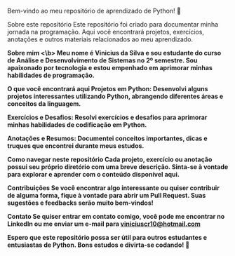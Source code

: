Bem-vindo ao meu repositório de aprendizado de Python! :snake:

Sobre este repositório
Este repositório foi criado para documentar minha jornada na programação. Aqui você encontrará projetos, exercícios, anotações e outros materiais relacionados ao meu aprendizado.

<b>Sobre mim
<\b>
Meu nome é Vinicius da Silva e sou estudante do curso de Análise e Desenvolvimento de Sistemas no 2º semestre. Sou apaixonado por tecnologia e estou empenhado em aprimorar minhas habilidades de programação.

O que você encontrará aqui
Projetos em Python: Desenvolvi alguns projetos interessantes utilizando Python, abrangendo diferentes áreas e conceitos da linguagem.

Exercícios e Desafios: Resolvi exercícios e desafios para aprimorar minhas habilidades de codificação em Python.

Anotações e Resumos: Documentei conceitos importantes, dicas e truques que encontrei durante meus estudos.

Como navegar neste repositório
Cada projeto, exercício ou anotação possui seu próprio diretório com uma breve descrição. Sinta-se à vontade para explorar e aprender com o conteúdo disponível aqui.

Contribuições
Se você encontrar algo interessante ou quiser contribuir de alguma forma, fique à vontade para abrir um Pull Request. Suas sugestões e feedbacks serão muito bem-vindos!

Contato
Se quiser entrar em contato comigo, você pode me encontrar no LinkedIn ou me enviar um e-mail para viniciuscr10@hotmail.com

Espero que este repositório possa ser útil para outros estudantes e entusiastas de Python. Bons estudos e divirta-se codando! :rocket:
